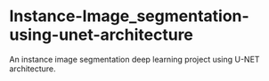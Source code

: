 # Instance-Image_segmentation-using-unet-architecture
An instance image segmentation deep learning project using U-NET architecture.
